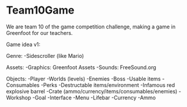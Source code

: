 # Team10Game
We are team 10 of the game competition challenge, making a game in Greenfoot for our teachers.

Game idea v1:

Genre:
-Sidescroller (like Mario)

Assets:
-Graphics:	Greenfoot Assets
-Sounds:	FreeSound.org

Objects:
-Player
-Worlds (levels)
-Enemies
  -Boss
-Usable items
  -Consumables
  -Perks
-Destructable items/environment
	-Infamous red explosive barrel
	-Crate (ammo/currency/items/consumables/enemies)
-Workshop
-Goal
-Interface
	-Menu
	-Lifebar
	-Currency
	-Ammo
